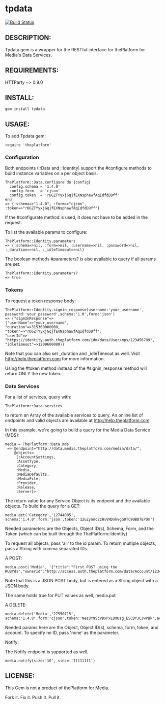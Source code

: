 # tpdata

[![Build Status](https://travis-ci.org/benwoody/tpdata.png)](https://travis-ci.org/benwoody/tpdata)


## DESCRIPTION:

Tpdata gem is a wrapper for the RESTful interface for thePlatform for Media's Data Services.


## REQUIREMENTS:

HTTParty ~> 0.9.0

## INSTALL:

    gem install tpdata

## USAGE:

To add Tpdata gem:

    require 'theplatform'

### Configuration
Both endpoints (::Data and ::Identity) support the #configure methods to build instance variables on a per object basis.

    ThePlatform::Data.configure do |config|
      config.schema = '1.4.0'
      config.form   = 'cjson'
      config.token  = 'rDGZTYyxjGqjfEXNsphawfAqIdfdDDff'
    end
    => {:schema=>"1.4.0", :form=>"cjson", :token=>"rDGZTYyxjGqjfEXNsphawfAqIdfdDDff"}

If the #configurate method is used, it does not have to be added in the request.

To list the available params to configure:

    ThePlatform::Identity.parameters
    => {:schema=>nil, :form=>nil, :username=>nil, :password=>nil, :_duration=>nil, :_idleTimeout=>nil}

The boolean methods #parameters? is also available to query if all params are set:

    ThePlatform::Identity.parameters?
    => true

### Tokens
To request a token response body:

    ThePlatform::Identity.signin_response(username:'your_username', password:'your_password',schema:'1.0',form:'json')
    => {"signInResponse"=>
    {"userName"=>"your_username",
    "duration"=>315360000000,
    "token"=>"rDGZTYyxjGqjfEXNsphawfAqIdfdDDff",
    "userId"=>
    "https://identity.auth.theplatform.com/idm/data/User/mps/123456789",
    "idleTimeout"=>1209600000}}

Note that you can also set _duration and _idleTimeout as well.  Visit http://help.theplatform.com for more information.

Using the #token method instead of the #signin_response method will return ONLY the new token.

### Data Services
For a list of services, query with:

    ThePlatform::Data.services

to return an Array of the available services to query.
An online list of endpoints and valid objects are available at http://help.theplatform.com.

In this example, we're going to build a query for the Media Data Service (MDS):

    media = ThePlatform::Data.mds
     => @endpoint="http://data.media.theplatform.com/media/data/",
        @objects=
         [:AccountSettings,
         :AssetType,
         :Category,
         :Media,
         :MediaDefaults,
         :MediaFile,
         :Provider,
         :Release,
         :Server]>

The return value for any Service Object is its endpoint and the available objects.
To build the query for a GET:

    media.get('Category','12744085', schema:'1.4.0',form:'json',token:'12uZynnc2zHvVNDokvgG0TC9UBD7EPDm')

Needed parameters are the Objects, Object ID(s), Schema, Form, and the Token (which can be built through the ThePlatform::Identity)

To request all objects, pass 'all' to the id param.  To return multiple objects, pass a String with comma separated IDs.

A POST:

    media.post('Media', '{"title":"First POST using the RUBYds","ownerId":"http://access.auth.theplatform.com/data/Account/123456789"}',schema:'1.4.0',form:'cjson',token:'Nez8Y9ScVDxPxLDmUsg_ESCDYJCJwPBk',account:'My_Account')

Note that this is a JSON POST body, but is entered as a String object with a JSON body.

The same holds true for PUT values as well, media.put

A DELETE:

    media.delete('Media','27550715', schema:'1.4.0',form:'cjson',token:'Nez8Y9ScVDxPxLDmUsg_ESCDYJCJwPBk',account:'My_Account')

Needed params here are the Object, Object ID(s), schema, form, token, and account.  To specify no ID, pass 'none' as the parameter.

Notify:

The Notify endpoint is supported as well.

    media.notify(size:'10', since:'11111111')


## LICENSE:

This Gem is not a product of thePlatform for Media.

Fork it. Fix it. Push it. Pull it.
